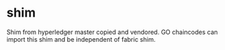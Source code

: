 # shim

Shim from hyperledger master copied and vendored. GO chaincodes can import this shim and be independent of fabric shim.
